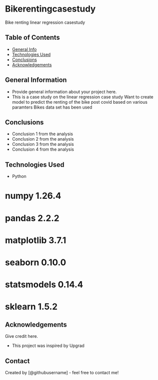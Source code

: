 # Bikerentingcasestudy
Bike renting linear regression casestudy

## Table of Contents
* [General Info](#general-information)
* [Technologies Used](#technologies-used)
* [Conclusions](#conclusions)
* [Acknowledgements](#acknowledgements)

<!-- You can include any other section that is pertinent to your problem -->

## General Information
- Provide general information about your project here.
- This is a case study on the linear regression case study 
Want to create model to predict the renting of the bike post covid based on various paramters 
Bikes data set has been used 

<!-- You don't have to answer all the questions - just the ones relevant to your project. -->

## Conclusions
- Conclusion 1 from the analysis
- Conclusion 2 from the analysis
- Conclusion 3 from the analysis
- Conclusion 4 from the analysis

<!-- You don't have to answer all the questions - just the ones relevant to your project. -->


## Technologies Used
- Python
# numpy 	1.26.4
# pandas	2.2.2
# matplotlib	3.7.1
# seaborn	0.10.0
# statsmodels	0.14.4
# sklearn	1.5.2

<!-- As the libraries versions keep on changing, it is recommended to mention the version of library used in this project -->

## Acknowledgements
Give credit here.
- This project was inspired by Upgrad 


## Contact
Created by [@githubusername] - feel free to contact me!


<!-- Optional -->
<!-- ## License -->
<!-- This project is open source and available under the [... License](). -->

<!-- You don't have to include all sections - just the one's relevant to your project -->
